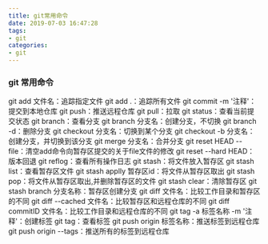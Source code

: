 ```yaml
---
title: git常用命令
date: 2019-07-03 16:47:28
tags:
- git
categories:
- git
---
```


### git 常用命令
git add 文件名：追踪指定文件
git add .：追踪所有文件
git commit -m '注释'：提交到本地仓库
git push：推送远程仓库
git pull：拉取
git status：查看当前提交状态
git branch：查看分支
git branch 分支名：创建分支，不切换
git branch -d：删除分支
git checkout 分支名：切换到某个分支
git checkout -b 分支名：创建分支，并切换到该分支
git merge 分支名：合并分支
git reset HEAD -- file：清空add命令向暂存区提交的关于file文件的修改
git reset --hard HEAD：版本回退
git reflog：查看所有操作日志
git stash：将文件放入暂存区
git stash list：查看暂存区文件
git stash applly 暂存区id：将文件从暂存区取出
git stash pop：将文件从暂存区取出,并删除暂存区的文件
git stash clear：清除暂存区
git stash branch 分支名称：暂存区创建分支
git diff 文件名：比较工作目录和暂存区的不同
git diff --cached 文件名：比较暂存区和远程仓库的不同
git diff commitID 文件名：比较工作目录和远程仓库的不同
git tag -a 标签名称 -m '注释'：创建标签
git tag：查看标签
git push origin 标签名称：推送标签到远程仓库
git push origin --tags：推送所有的标签到远程仓库




